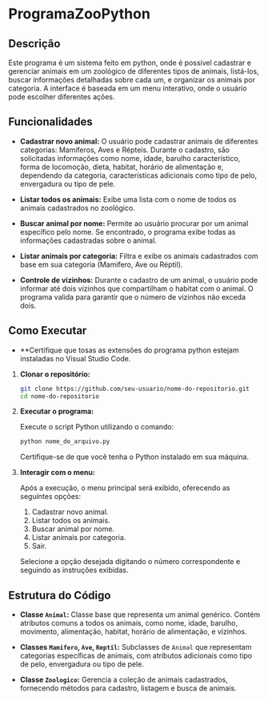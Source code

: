 # ProgramaZooPython

## Descrição

Este programa é um sistema feito em python, onde é possivel cadastrar e gerenciar animais em um zoológico de diferentes tipos de animais, listá-los, buscar informações detalhadas sobre cada um, e organizar os animais por categoria. A interface é baseada em um menu interativo, onde o usuário pode escolher diferentes ações.

## Funcionalidades

- **Cadastrar novo animal:** O usuário pode cadastrar animais de diferentes categorias: Mamíferos, Aves e Répteis. Durante o cadastro, são solicitadas informações como nome, idade, barulho característico, forma de locomoção, dieta, habitat, horário de alimentação e, dependendo da categoria, características adicionais como tipo de pelo, envergadura ou tipo de pele.

- **Listar todos os animais:** Exibe uma lista com o nome de todos os animais cadastrados no zoológico.

- **Buscar animal por nome:** Permite ao usuário procurar por um animal específico pelo nome. Se encontrado, o programa exibe todas as informações cadastradas sobre o animal.

- **Listar animais por categoria:** Filtra e exibe os animais cadastrados com base em sua categoria (Mamífero, Ave ou Réptil).

- **Controle de vizinhos:** Durante o cadastro de um animal, o usuário pode informar até dois vizinhos que compartilham o habitat com o animal. O programa valida para garantir que o número de vizinhos não exceda dois.

## Como Executar
- **Certifique que tosas as extensões do programa python  estejam instaladas no Visual Studio Code.

1. **Clonar o repositório:**

   ```bash
   git clone https://github.com/seu-usuario/nome-do-repositorio.git
   cd nome-do-repositorio
   ```

2. **Executar o programa:**

   Execute o script Python utilizando o comando:

   ```bash
   python nome_do_arquivo.py
   ```

   Certifique-se de que você tenha o Python instalado em sua máquina.

3. **Interagir com o menu:**

   Após a execução, o menu principal será exibido, oferecendo as seguintes opções:

   1. Cadastrar novo animal.
   2. Listar todos os animais.
   3. Buscar animal por nome.
   4. Listar animais por categoria.
   5. Sair.

   Selecione a opção desejada digitando o número correspondente e seguindo as instruções exibidas.

## Estrutura do Código

- **Classe `Animal`:** Classe base que representa um animal genérico. Contém atributos comuns a todos os animais, como nome, idade, barulho, movimento, alimentação, habitat, horário de alimentação, e vizinhos.

- **Classes `Mamifero`, `Ave`, `Reptil`:** Subclasses de `Animal` que representam categorias específicas de animais, com atributos adicionais como tipo de pelo, envergadura ou tipo de pele.

- **Classe `Zoologico`:** Gerencia a coleção de animais cadastrados, fornecendo métodos para cadastro, listagem e busca de animais.
